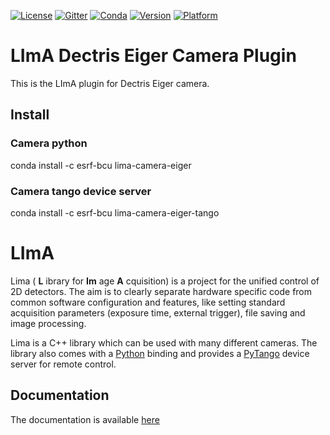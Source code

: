[![License](https://img.shields.io/github/license/esrf-bliss/lima.svg?style=flat)](https://opensource.org/licenses/GPL-3.0)
[![Gitter](https://img.shields.io/gitter/room/esrf-bliss/lima.svg?style=flat)](https://gitter.im/esrf-bliss/LImA)
[![Conda](https://img.shields.io/conda/dn/esrf-bcu/lima-camera-eiger.svg?style=flat)](https://anaconda.org/esrf-bcu)
[![Version](https://img.shields.io/conda/vn/esrf-bcu/lima-camera-eiger.svg?style=flat)](https://anaconda.org/esrf-bcu)
[![Platform](https://img.shields.io/conda/pn/esrf-bcu/lima-camera-eiger.svg?style=flat)](https://anaconda.org/esrf-bcu)

# LImA Dectris Eiger Camera Plugin

This is the LImA plugin for Dectris Eiger camera.

## Install

### Camera python

conda install -c esrf-bcu lima-camera-eiger

### Camera tango device server

conda install -c esrf-bcu lima-camera-eiger-tango

# LImA

Lima ( **L** ibrary for **Im** age **A** cquisition) is a project for the unified control of 2D detectors. The aim is to clearly separate hardware specific code from common software configuration and features, like setting standard acquisition parameters (exposure time, external trigger), file saving and image processing.

Lima is a C++ library which can be used with many different cameras. The library also comes with a [Python](http://python.org) binding and provides a [PyTango](http://pytango.readthedocs.io/en/stable/) device server for remote control.

## Documentation

The documentation is available [here](https://lima1.readthedocs.io/)

